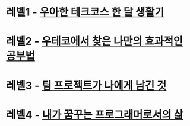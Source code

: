 # 레벨1 - [우아한 테크코스 한 달 생활기](lv1.md)

# 레벨2 - [우테코에서 찾은 나만의 효과적인 공부법](lv2.md)

# 레벨3 - [팀 프로젝트가 나에게 남긴 것](lv3.md)

# 레벨4 - [내가 꿈꾸는 프로그래머로서의 삶](lv4.md)

